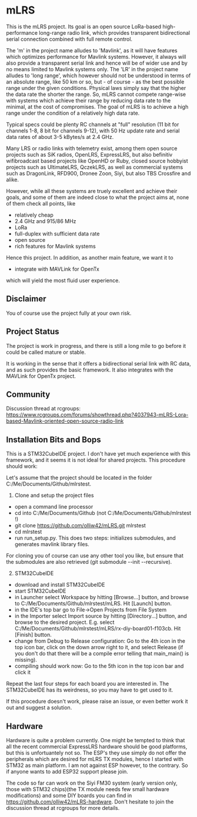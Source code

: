# mLRS #

This is the mLRS project. Its goal is an open source LoRa-based high-performance long-range radio link, which provides transparent bidirectional serial connection combined with full remote control.

The 'm' in the project name alludes to 'Mavlink', as it will have features which optimizes performance for Mavlink systems. However, it always will also provide a transparent serial link and hence will be of wider use and by no means limited to Mavlink systems only. The 'LR' in the project name alludes to 'long range', which however should not be understood in terms of an absolute range, like 50 km or so, but - of course - as the best possible range under the given conditions. Physical laws simply say that the higher the data rate the shorter the range. So, mLRS cannot compete range-wise with systems which achieve their range by reducing data rate to the minimal, at the cost of compromises. The goal of mLRS is to achieve a high range under the condition of a relatively high data rate. 

Typical specs could be plenty RC channels at "full" resolution (11 bit for channels 1-8, 8 bit for channels 9-12), with 50 Hz update rate and serial data rates of about 3-5 kBytes/s at 2.4 GHz.

Many LRS or radio links with telemetry exist, among them open source projects such as SiK radios, OpenLRS, ExpressLRS, but also befinitiv wifibroadcast based projects like OpenHD or Ruby, closed source hobbyist projects such as UltimateLRS, QczekLRS, as well as commercial systems such as DragonLink, RFD900, Dronee Zoon, Siyi, but also TBS Crossfire and alike.

However, while all these systems are truely excellent and achieve their goals, and some of them are indeed close to what the project aims at, none of them check all points, like 
- relatively cheap
- 2.4 GHz and 915/86 MHz
- LoRa
- full-duplex with sufficient data rate
- open source
- rich features for Mavlink systems

Hence this project. In addition, as another main feature, we want it to 

- integrate with MAVLink for OpenTx

which will yield the most fluid user experience.

## Disclaimer ##

You of course use the project fully at your own risk.

## Project Status ##

The project is work in progress, and there is still a long mile to go before it could be called mature or stable.

It is working in the sense that it offers a bidirectional serial link with RC data, and as such provides the basic framework. It also integrates with the MAVLink for OpenTx project.

## Community ##

Discussion thread at rcgroups: https://www.rcgroups.com/forums/showthread.php?4037943-mLRS-Lora-based-Mavlink-oriented-open-source-radio-link

## Installation Bits and Bops ##

This is a STM32CubeIDE project. I don't have yet much experience with this framework, and it seems it is not ideal for shared projects. This procedure should work:

Let's assume that the project should be located in the folder C:/Me/Documents/Github/mlrstest.
 
1. Clone and setup the project files
- open a command line processor
- cd into C:/Me/Documents/Github (not C:/Me/Documents/Github/mlrstest !)
- git clone https://github.com/olliw42/mLRS.git mlrstest
- cd mlrstest
- run run_setup.py. This does two steps: initializes submodules, and generates mavlink library files.

For cloning you of course can use any other tool you like, but ensure that the submodules are also retrieved (git submodule --init --recursive).

2. STM32CubeIDE
- download and install STM32CubeIDE
- start STM32CubeIDE
- in Launcher select Workspace by hitting [Browse...] button, and browse to C:/Me/Documents/Github/mlrstest/mLRS. Hit [Launch] button.
- in the IDE's top bar go to File->Open Projects from File System
- in the Importer select Import source by hitting [Directory...] button, and browse to the desired project. E.g. select C:/Me/Documents/Github/mlrstest/mLRS/rx-diy-board01-f103cb. Hit [Finish] button.
- change from Debug to Release configuration: Go to the 4th icon in the top icon bar, click on the down arrow right to it, and select Release (if you don't do that there will be a compile error telling that main_main() is missing).
- compiling should work now: Go to the 5th icon in the top icon bar and click it

Repeat the last four steps for each board you are interested in. The STM32CubeIDE has its weirdness, so you may have to get used to it. 

If this procedure doesn't work, please raise an issue, or even better work it out and suggest a solution.

## Hardware ##

Hardware is quite a problem currently. One might be tempted to think that all the recent commercial ExpressLRS hardware should be good platforms, but this is unfortuantely not so. The ESP's they use simply do not offer the peripherals which are desired for mLRS TX modules, hence I started with STM32 as main platform. I am not against ESP however, to the contrary. So if anyone wants to add ESP32 support please join.

The code so far can work on the Siyi FM30 system (early version only, those with STM32 chips)(the TX module needs few small hardware modifications) and some DIY boards you can find in https://github.com/olliw42/mLRS-hardware. Don't hesitate to join the discussion thread at rcgroups for more details.
